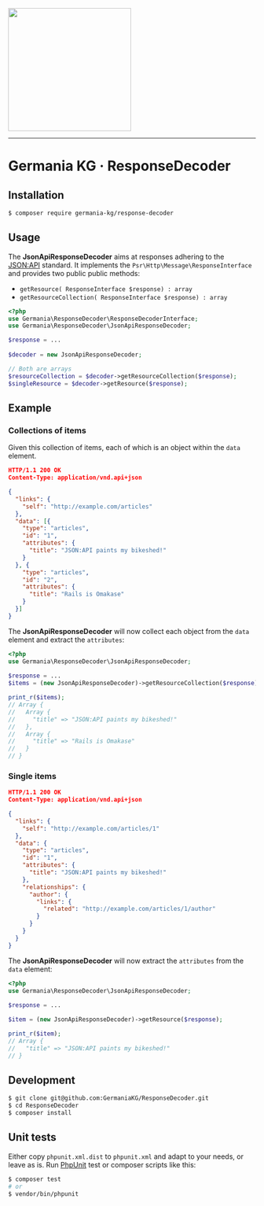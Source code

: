 

<img src="https://static.germania-kg.com/logos/ga-logo-2016-web.svgz" width="250px">

------




# Germania KG · ResponseDecoder



## Installation

```bash
$ composer require germania-kg/response-decoder
```



## Usage

The **JsonApiResponseDecoder** aims at responses adhering to the [JSON:API](https://jsonapi.org/) standard. It implements the `Psr\Http\Message\ResponseInterface` and provides two public public methods:

- `getResource( ResponseInterface $response) : array`
- `getResourceCollection( ResponseInterface $response) : array`



```php
<?php
use Germania\ResponseDecoder\ResponseDecoderInterface;
use Germania\ResponseDecoder\JsonApiResponseDecoder;

$response = ...
  
$decoder = new JsonApiResponseDecoder;

// Both are arrays
$resourceCollection = $decoder->getResourceCollection($response);
$singleResource = $decoder->getResource($response);
```



## Example

### Collections of items

Given this collection of items, each of which is an object within the `data` element.

```json
HTTP/1.1 200 OK
Content-Type: application/vnd.api+json

{
  "links": {
    "self": "http://example.com/articles"
  },
  "data": [{
    "type": "articles",
    "id": "1",
    "attributes": {
      "title": "JSON:API paints my bikeshed!"
    }
  }, {
    "type": "articles",
    "id": "2",
    "attributes": {
      "title": "Rails is Omakase"
    }
  }]
}
```

The **JsonApiResponseDecoder** will now collect each object from the `data` element and extract the `attributes`:

```php
<?php
use Germania\ResponseDecoder\JsonApiResponseDecoder;
  
$response = ...
$items = (new JsonApiResponseDecoder)->getResourceCollection($response);

print_r($items);
// Array {
//   Array {
//     "title" => "JSON:API paints my bikeshed!"
//   },
//   Array {
//     "title" => "Rails is Omakase"
//   }
// }
```



### Single items

```json
HTTP/1.1 200 OK
Content-Type: application/vnd.api+json

{
  "links": {
    "self": "http://example.com/articles/1"
  },
  "data": {
    "type": "articles",
    "id": "1",
    "attributes": {
      "title": "JSON:API paints my bikeshed!"
    },
    "relationships": {
      "author": {
        "links": {
          "related": "http://example.com/articles/1/author"
        }
      }
    }
  }
}
```
The **JsonApiResponseDecoder** will now extract the `attributes` from the `data` element:
```php
<?php
use Germania\ResponseDecoder\JsonApiResponseDecoder;
  
$response = ...

$item = (new JsonApiResponseDecoder)->getResource($response);

print_r($item);
// Array {
//   "title" => "JSON:API paints my bikeshed!"
// }
```





## Development

```bash
$ git clone git@github.com:GermaniaKG/ResponseDecoder.git
$ cd ResponseDecoder
$ composer install
```



## Unit tests

Either copy `phpunit.xml.dist` to `phpunit.xml` and adapt to your needs, or leave as is. Run [PhpUnit](https://phpunit.de/) test or composer scripts like this:

```bash
$ composer test
# or
$ vendor/bin/phpunit
```

